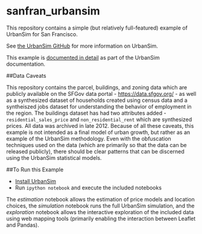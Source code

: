 sanfran_urbansim
================

This repository contains a simple (but relatively full-featured) example of UrbanSim for San Francisco.

See [the UrbanSim GitHub](https://github.com/synthicity/urbansim) for more information on UrbanSim.

This example is [documented in detail](https://synthicity.github.io/urbansim/examples.html#complete-example-san-francisco-urbansim-modules) as part of the UrbanSim documentation.

##Data Caveats

This repository contains the parcel, buildings, and zoning data which are publicly available on the SFGov data portal - https://data.sfgov.org/ - as well as a synthesized dataset of households created using census data and a syntheiszed jobs dataset for understanding the behavior of employment in the region.  The buildings dataset has had two attributes added - `residential_sales_price` and `non_residential_rent` which are synthesized prices.  All data was archived in late 2012.  Because of all these caveats, this example is not intended as a final model of urban growth, but rather as an example of the UrbanSim methodology.  Even with the obfuscation techniques used on the data (which are primarily so that the data can be released publicly), there should be clear patterns that can be discerned using the UrbanSim statistical models.

##To Run this Example

* [Install UrbanSim](http://synthicity.github.io/urbansim/gettingstarted.html#installation)
* Run `ipython notebook` and execute the included notebooks

The *estimation* notebook allows the estimation of price models and location choices, the *simulation* notebook runs the full UrbanSim simulation, and the *exploration* notebook allows the interactive exploration of the included data using web mapping tools (primarily enabling the interaction between Leaflet and Pandas).


